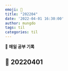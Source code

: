 ```yaml
---
emoji: 🌈
title: "202204"
date: '2022-04-01 16:30:00'
author: mungdo
tags: til
categories: til
---
```



__👋 매일 공부 기록__


## 🥺 20220401









```toc
```

